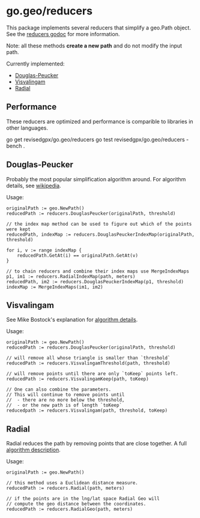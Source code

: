 go.geo/reducers
===============

This package implements several reducers that simplify a geo.Path object.
See the [reducers godoc](http://godoc.org/revisedgpx/go.geo/reducers) for more information.

Note: all these methods **create a new path** and do not modify the input path.

Currently implemented:

* [Douglas-Peucker](#dp)
* [Visvalingam](#vis)
* [Radial](http://psimpl.sourceforge.net/radial-distance.html)

Performance
-----------

These reducers are optimized and performance is comparible to libraries in other languages.

go get revisedgpx/go.geo/reducers
go test revisedgpx/go.geo/reducers -bench .


<a name="dp"></a>Douglas-Peucker
--------------------------------

Probably the most popular simplification algorithm around. For algorithm details, see
[wikipedia](http://en.wikipedia.org/wiki/Ramer%E2%80%93Douglas%E2%80%93Peucker_algorithm).

Usage: 

	originalPath := geo.NewPath()
	reducedPath := reducers.DouglasPeucker(originalPath, threshold)

	// the index map method can be used to figure out which of the points were kept
	reducedPath, indexMap := reducers.DouglasPeuckerIndexMap(originalPath, threshold)

	for i, v := range indexMap {
		reducedPath.GetAt(i) == originalPath.GetAt(v)
	}

	// to chain reducers and combine their index maps use MergeIndexMaps
	p1, im1 := reducers.RadialIndexMap(path, meters) 
	reducedPath, im2 := reducers.DouglasPeuckerIndexMap(p1, threshold)
	indexMap := MergeIndexMaps(im1, im2)

<a name="vis"></a>Visvalingam
-----------------------------

See Mike Bostock's explanation for 
[algorithm details](http://bost.ocks.org/mike/simplify/).

Usage: 

	originalPath := geo.NewPath()
	reducedPath := reducers.DouglasPeucker(originalPath, threshold)

	// will remove all whose triangle is smaller than `threshold`
	reducedPath := reducers.VisvalingamThreshold(path, threshold)

	// will remove points until there are only `toKeep` points left.
	reducedPath := reducers.VisvalingamKeep(path, toKeep)

	// One can also combine the parameters.
	// This will continue to remove points until 
	//  - there are no more below the threshold,
	//  - or the new path is of length `toKeep`
	reducedpath := reducers.Visvalingam(path, threshold, toKeep)

<a name="radial"></a>Radial
---------------------------

Radial reduces the path by removing points that are close together.
A full [algorithm description](http://psimpl.sourceforge.net/radial-distance.html).

Usage: 

	originalPath := geo.NewPath()

	// this method uses a Euclidean distance measure.
	reducedPath := reducers.Radial(path, meters)

	// if the points are in the lng/lat space Radial Geo will 
	// compute the geo distance between the coordinates.
	reducedPath := reducers.RadialGeo(path, meters)
